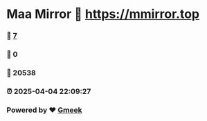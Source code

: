 # Maa Mirror :link: https://mmirror.top 
### :page_facing_up: [7](https://mmirror.top/tag.html) 
### :speech_balloon: 0 
### :hibiscus: 20538 
### :alarm_clock: 2025-04-04 22:09:27 
### Powered by :heart: [Gmeek](https://github.com/Meekdai/Gmeek)
